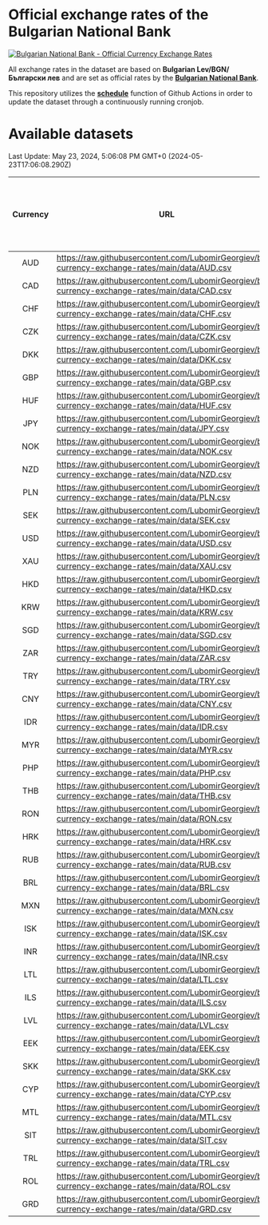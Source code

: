 # Official exchange rates of the Bulgarian National Bank

[![Bulgarian National Bank - Official Currency Exchange Rates](https://github.com/LubomirGeorgiev/bnb-currency-exchange-rates/actions/workflows/update-rates.yml/badge.svg?branch=main)](https://github.com/LubomirGeorgiev/bnb-currency-exchange-rates/actions/workflows/update-rates.yml)

All exchange rates in the dataset are based on **Bulgarian Lev/BGN/Български лев** and are set as official rates by the [**Bulgarian National Bank**](https://www.bnb.bg/Statistics/StExternalSector/StExchangeRates/StERForeignCurrencies/index.htm?toLang=_EN).

This repository utilizes the [**schedule**](https://docs.github.com/en/actions/reference/events-that-trigger-workflows) function of Github Actions in order to update the dataset through a continuously running cronjob.

# Available datasets

<!-- START LINKS (DO NOT EVER FU*ING DELETE THIS COMMENT FOR THE LOVE OF YOUR LIFE!!! IF YOU ARE CURIOS HOW IT WORKS, YOU CAN HAVE A LOOK AT ./src/updateReadme.ts) -->

Last Update: May 23, 2024, 5:06:08 PM GMT+0 (2024-05-23T17:06:08.290Z)

| Currency | URL                                                                                             | Number of records | Number of missing days that were filled in |
| :------: | ----------------------------------------------------------------------------------------------- | :---------------: | :----------------------------------------: |
|   AUD    | https://raw.githubusercontent.com/LubomirGeorgiev/bnb-currency-exchange-rates/main/data/AUD.csv |       8868        |                    2742                    |
|   CAD    | https://raw.githubusercontent.com/LubomirGeorgiev/bnb-currency-exchange-rates/main/data/CAD.csv |       8868        |                    2742                    |
|   CHF    | https://raw.githubusercontent.com/LubomirGeorgiev/bnb-currency-exchange-rates/main/data/CHF.csv |       8868        |                    2742                    |
|   CZK    | https://raw.githubusercontent.com/LubomirGeorgiev/bnb-currency-exchange-rates/main/data/CZK.csv |       8868        |                    2742                    |
|   DKK    | https://raw.githubusercontent.com/LubomirGeorgiev/bnb-currency-exchange-rates/main/data/DKK.csv |       8868        |                    2742                    |
|   GBP    | https://raw.githubusercontent.com/LubomirGeorgiev/bnb-currency-exchange-rates/main/data/GBP.csv |       8868        |                    2742                    |
|   HUF    | https://raw.githubusercontent.com/LubomirGeorgiev/bnb-currency-exchange-rates/main/data/HUF.csv |       8868        |                    2742                    |
|   JPY    | https://raw.githubusercontent.com/LubomirGeorgiev/bnb-currency-exchange-rates/main/data/JPY.csv |       8868        |                    2742                    |
|   NOK    | https://raw.githubusercontent.com/LubomirGeorgiev/bnb-currency-exchange-rates/main/data/NOK.csv |       8868        |                    2742                    |
|   NZD    | https://raw.githubusercontent.com/LubomirGeorgiev/bnb-currency-exchange-rates/main/data/NZD.csv |       8868        |                    2742                    |
|   PLN    | https://raw.githubusercontent.com/LubomirGeorgiev/bnb-currency-exchange-rates/main/data/PLN.csv |       8868        |                    2742                    |
|   SEK    | https://raw.githubusercontent.com/LubomirGeorgiev/bnb-currency-exchange-rates/main/data/SEK.csv |       8868        |                    2742                    |
|   USD    | https://raw.githubusercontent.com/LubomirGeorgiev/bnb-currency-exchange-rates/main/data/USD.csv |       8868        |                    2742                    |
|   XAU    | https://raw.githubusercontent.com/LubomirGeorgiev/bnb-currency-exchange-rates/main/data/XAU.csv |       8868        |                    2744                    |
|   HKD    | https://raw.githubusercontent.com/LubomirGeorgiev/bnb-currency-exchange-rates/main/data/HKD.csv |       8568        |                    2653                    |
|   KRW    | https://raw.githubusercontent.com/LubomirGeorgiev/bnb-currency-exchange-rates/main/data/KRW.csv |       8568        |                    2653                    |
|   SGD    | https://raw.githubusercontent.com/LubomirGeorgiev/bnb-currency-exchange-rates/main/data/SGD.csv |       8568        |                    2653                    |
|   ZAR    | https://raw.githubusercontent.com/LubomirGeorgiev/bnb-currency-exchange-rates/main/data/ZAR.csv |       8568        |                    2653                    |
|   TRY    | https://raw.githubusercontent.com/LubomirGeorgiev/bnb-currency-exchange-rates/main/data/TRY.csv |       7055        |                    2188                    |
|   CNY    | https://raw.githubusercontent.com/LubomirGeorgiev/bnb-currency-exchange-rates/main/data/CNY.csv |       6938        |                    2155                    |
|   IDR    | https://raw.githubusercontent.com/LubomirGeorgiev/bnb-currency-exchange-rates/main/data/IDR.csv |       6938        |                    2155                    |
|   MYR    | https://raw.githubusercontent.com/LubomirGeorgiev/bnb-currency-exchange-rates/main/data/MYR.csv |       6938        |                    2155                    |
|   PHP    | https://raw.githubusercontent.com/LubomirGeorgiev/bnb-currency-exchange-rates/main/data/PHP.csv |       6938        |                    2155                    |
|   THB    | https://raw.githubusercontent.com/LubomirGeorgiev/bnb-currency-exchange-rates/main/data/THB.csv |       6938        |                    2155                    |
|   RON    | https://raw.githubusercontent.com/LubomirGeorgiev/bnb-currency-exchange-rates/main/data/RON.csv |       6879        |                    2137                    |
|   HRK    | https://raw.githubusercontent.com/LubomirGeorgiev/bnb-currency-exchange-rates/main/data/HRK.csv |       6430        |                    1994                    |
|   RUB    | https://raw.githubusercontent.com/LubomirGeorgiev/bnb-currency-exchange-rates/main/data/RUB.csv |       6126        |                    1897                    |
|   BRL    | https://raw.githubusercontent.com/LubomirGeorgiev/bnb-currency-exchange-rates/main/data/BRL.csv |       5967        |                    1857                    |
|   MXN    | https://raw.githubusercontent.com/LubomirGeorgiev/bnb-currency-exchange-rates/main/data/MXN.csv |       5967        |                    1857                    |
|   ISK    | https://raw.githubusercontent.com/LubomirGeorgiev/bnb-currency-exchange-rates/main/data/ISK.csv |       5868        |                    1820                    |
|   INR    | https://raw.githubusercontent.com/LubomirGeorgiev/bnb-currency-exchange-rates/main/data/INR.csv |       5598        |                    1741                    |
|   LTL    | https://raw.githubusercontent.com/LubomirGeorgiev/bnb-currency-exchange-rates/main/data/LTL.csv |       5148        |                    1577                    |
|   ILS    | https://raw.githubusercontent.com/LubomirGeorgiev/bnb-currency-exchange-rates/main/data/ILS.csv |       4872        |                    1520                    |
|   LVL    | https://raw.githubusercontent.com/LubomirGeorgiev/bnb-currency-exchange-rates/main/data/LVL.csv |       4783        |                    1463                    |
|   EEK    | https://raw.githubusercontent.com/LubomirGeorgiev/bnb-currency-exchange-rates/main/data/EEK.csv |       3993        |                    1219                    |
|   SKK    | https://raw.githubusercontent.com/LubomirGeorgiev/bnb-currency-exchange-rates/main/data/SKK.csv |       2965        |                    907                     |
|   CYP    | https://raw.githubusercontent.com/LubomirGeorgiev/bnb-currency-exchange-rates/main/data/CYP.csv |       2897        |                    881                     |
|   MTL    | https://raw.githubusercontent.com/LubomirGeorgiev/bnb-currency-exchange-rates/main/data/MTL.csv |       2597        |                    792                     |
|   SIT    | https://raw.githubusercontent.com/LubomirGeorgiev/bnb-currency-exchange-rates/main/data/SIT.csv |       2534        |                    770                     |
|   TRL    | https://raw.githubusercontent.com/LubomirGeorgiev/bnb-currency-exchange-rates/main/data/TRL.csv |       1811        |                    552                     |
|   ROL    | https://raw.githubusercontent.com/LubomirGeorgiev/bnb-currency-exchange-rates/main/data/ROL.csv |       1689        |                    516                     |
|   GRD    | https://raw.githubusercontent.com/LubomirGeorgiev/bnb-currency-exchange-rates/main/data/GRD.csv |        359        |                    107                     |

<!-- END LINKS (DO NOT EVER FU*ING DELETE THIS COMMENT FOR THE LOVE OF YOUR LIFE!!! IF YOU ARE CURIOS HOW IT WORKS, YOU CAN HAVE A LOOK AT ./src/updateReadme.ts) -->
